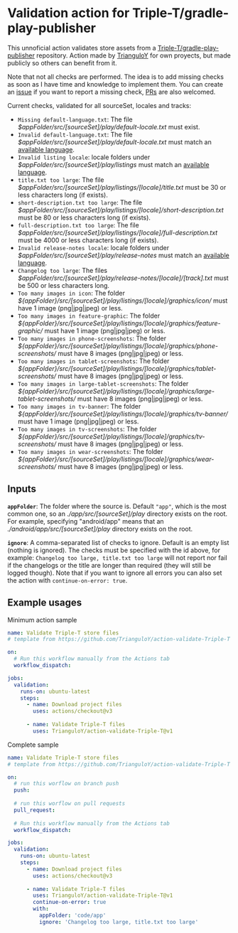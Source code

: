 # Validation action for Triple-T/gradle-play-publisher

This unnoficial action validates store assets from a [Triple-T/gradle-play-publisher](https://github.com/Triple-T/gradle-play-publisher) repository. Action made by [TrianguloY](https://github.com/TrianguloY) for own proyects, but made publicly so others can benefit from it.

Note that not all checks are performed. The idea is to add missing checks as soon as I have time and knowledge to implement them. You can create an [issue](https://github.com/TrianguloY/action-validate-Triple-T/issues) if you want to report a missing check, [PRs](CONTRIBUTING.md) are also welcomed.

Current checks, validated for all sourceSet, locales and tracks:
- `Missing default-language.txt`: The file _$appFolder/src/[sourceSet]/play/default-locale.txt_ must exist.
- `Invalid default-language.txt`: The file _$appFolder/src/[sourceSet]/play/default-locale.txt_ must match an [available language](https://support.google.com/googleplay/android-developer/answer/9844778#zippy=%2Cview-list-of-available-languages).
- `Invalid listing locale`: locale folders under _$appFolder/src/[sourceSet]/play/listings_ must match an [available language](https://support.google.com/googleplay/android-developer/answer/9844778#zippy=%2Cview-list-of-available-languages).
- `title.txt too large`: The file _$appFolder/src/[sourceSet]/play/listings/[locale]/title.txt_ must be 30 or less characters long (if exists).
- `short-description.txt too large`: The file _$appFolder/src/[sourceSet]/play/listings/[locale]/short-description.txt_ must be 80 or less characters long (if exists).
- `full-description.txt too large`: The file _$appFolder/src/[sourceSet]/play/listings/[locale]/full-description.txt_ must be 4000 or less characters long (if exists).
- `Invalid release-notes locale`: locale folders under _$appFolder/src/[sourceSet]/play/release-notes_ must match an [available language](https://support.google.com/googleplay/android-developer/answer/9844778#zippy=%2Cview-list-of-available-languages).
- `Changelog too large`: The files _$appFolder/src/[sourceSet]/play/release-notes/[locale]/[track].txt_ must be 500 or less characters long.
- `Too many images in icon`: The folder _${appFolder}/src/[sourceSet]/play/listings/[locale]/graphics/icon/_ must have 1 image (png|jpg|jpeg) or less.
- `Too many images in feature-graphic`: The folder _${appFolder}/src/[sourceSet]/play/listings/[locale]/graphics/feature-graphic/_ must have 1 image (png|jpg|jpeg) or less.
- `Too many images in phone-screenshots`: The folder _${appFolder}/src/[sourceSet]/play/listings/[locale]/graphics/phone-screenshots/_ must have 8 images (png|jpg|jpeg) or less.
- `Too many images in tablet-screenshots`: The folder _${appFolder}/src/[sourceSet]/play/listings/[locale]/graphics/tablet-screenshots/_ must have 8 images (png|jpg|jpeg) or less.
- `Too many images in large-tablet-screenshots`: The folder _${appFolder}/src/[sourceSet]/play/listings/[locale]/graphics/large-tablet-screenshots/_ must have 8 images (png|jpg|jpeg) or less.
- `Too many images in tv-banner`: The folder _${appFolder}/src/[sourceSet]/play/listings/[locale]/graphics/tv-banner/_ must have 1 image (png|jpg|jpeg) or less.
- `Too many images in tv-screenshots`: The folder _${appFolder}/src/[sourceSet]/play/listings/[locale]/graphics/tv-screenshots/_ must have 8 images (png|jpg|jpeg) or less.
- `Too many images in wear-screenshots`: The folder _${appFolder}/src/[sourceSet]/play/listings/[locale]/graphics/wear-screenshots/_ must have 8 images (png|jpg|jpeg) or less.


## Inputs

**`appFolder`**: The folder where the source is. Default `"app"`, which is the most common one, so an _./app/src/[sourceSet]/play_ directory exists on the root. \
For example, specifying "android/app" means that an _./android/app/src/[sourceSet]/play_ directory exists on the root.

**`ignore`**: A comma-separated list of checks to ignore. Default is an empty list (nothing is ignored). The checks must be specified with the id above, for example: `Changelog too large, title.txt too large` will not report nor fail if the changelogs or the title are longer than required (they will still be logged though). Note that if you want to ignore all errors you can also set the action with `continue-on-error: true`.

## Example usages

Minimum action sample
```yaml
name: Validate Triple-T store files
# template from https://github.com/TrianguloY/action-validate-Triple-T

on:      
  # Run this workflow manually from the Actions tab
  workflow_dispatch:

jobs:
  validation:
    runs-on: ubuntu-latest
    steps:
      - name: Download project files
        uses: actions/checkout@v3
      
      - name: Validate Triple-T files
        uses: TrianguloY/action-validate-Triple-T@v1
```

Complete sample
```yaml
name: Validate Triple-T store files
# template from https://github.com/TrianguloY/action-validate-Triple-T

on:
  # run this worflow on branch push
  push:
      
  # run this worflow on pull requests
  pull_request:
      
  # Run this workflow manually from the Actions tab
  workflow_dispatch:

jobs:
  validation:
    runs-on: ubuntu-latest
    steps:
      - name: Download project files
        uses: actions/checkout@v3
      
      - name: Validate Triple-T files
        uses: TrianguloY/action-validate-Triple-T@v1
        continue-on-error: true
        with:
          appFolder: 'code/app'
          ignore: 'Changelog too large, title.txt too large'
```
